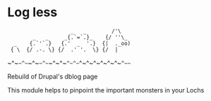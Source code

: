 Log less
========
                        _   _        /'\
            _   _     _{.`=`.}_    {/ ''\_
      _    {.`'`.}   {.'  _  '.}  {|  ._oo)
     { \  {/ .-. \} {/  .' '.  \} {/  |
~^~`~^~`~^~`~^~`~^~^~`^~^~`^~^~^~^~^~^~`^~~`

Rebuild of Drupal's dblog page

This module helps to pinpoint the important monsters in your Lochs